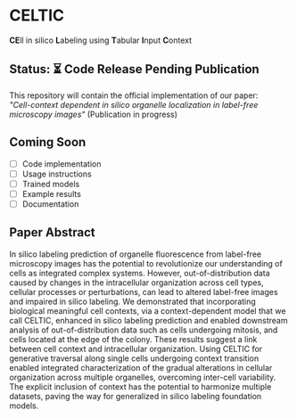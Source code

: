 # CELTIC
**CE**ll in silico **L**abeling using **T**abular **I**nput **C**ontext

## Status: ⏳ Code Release Pending Publication

This repository will contain the official implementation of our paper:  
*"Cell-context dependent in silico organelle localization in 
label-free microscopy images"* (Publication in progress)

## Coming Soon

- [ ] Code implementation
- [ ] Usage instructions
- [ ] Trained models
- [ ] Example results
- [ ] Documentation

## Paper Abstract

In silico labeling prediction of organelle fluorescence from label-free microscopy images has the potential to revolutionize our understanding of cells as integrated complex systems. However, out-of-distribution data caused by changes in the intracellular organization across cell types, cellular processes or perturbations, can lead to altered label-free images and impaired in silico labeling. We demonstrated that incorporating biological meaningful cell contexts, via a context-dependent model that we call CELTIC, enhanced in silico labeling prediction and enabled downstream analysis of out-of-distribution data such as cells undergoing mitosis, and cells located at the edge of the colony. These results suggest a link between cell context and intracellular organization. Using CELTIC for generative traversal along single cells undergoing context transition enabled integrated characterization of the gradual alterations in cellular organization across multiple organelles, overcoming inter-cell variability. The explicit inclusion of context has the potential to harmonize multiple datasets, paving the way for generalized in silico labeling foundation models.
